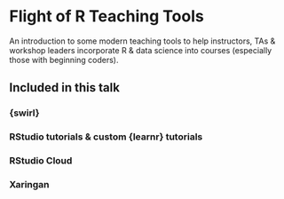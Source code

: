 # Flight of R Teaching Tools 

An introduction to some modern teaching tools to help instructors, TAs & workshop leaders incorporate R & data science into courses (especially those with beginning coders).

## Included in this talk

### {swirl} 

### RStudio tutorials & custom {learnr} tutorials

### RStudio Cloud

### Xaringan